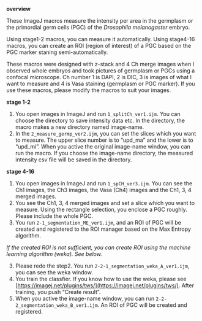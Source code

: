 **overview**

These ImageJ macros measure the intensity per area in the germplasm or the primordial germ cells (PGC) of the _Drosophila melanogaster_ embryo. 

Using stage1-2 macros, you can measure it automatically. Using stage4-16 macros, you can create an ROI (region of interest) of a PGC based on the PGC marker staning semi-automatically. 

These macros were designed with z-stack and 4 Ch merge images when I observed whole embryos and took pictures of germplasm or PGCs using a confocal microscope. Ch number 1 is DAPI, 2 is DIC, 3 is images of what I want to measure and 4 is Vasa staining (germplasm or PGC marker). If you use these macros, please modify the macros to suit your images.

**stage 1-2**

1. You open images in ImageJ and run `1_splitCh_ver1.ijm`. You can choose the directory to save intensity data etc. In the directory, the macro makes a new directory named image-name. 
2. In the `2_measure_germp_ver2.ijm`, you can set the slices which you want to measure. The upper slice number is to “upd_ma” and the lower is to “upd_mi”. When you active the original image-name window, you can run the macro. If you choose the image-name directory, the measured intensity csv file will be saved in the directory. 

**stage 4-16**

1. You open images in ImageJ and run `1_spCH_ver3.ijm`. You can see the Ch1 images, the Ch3 images, the Vasa (Ch4) images and the Ch1, 3, 4 merged images. 
2. You see the Ch1, 3, 4 merged images and set a slice which you want to measure. Using the rectangle selection, you enclose a PGC roughly. Please include the whole PGC. 
3. You run `2-1_segmentation_ME_ver1.ijm`, and an ROI of PGC will be created and registered to the ROI manager based on the Max Entropy algorithm. 

_If the created ROI is not sufficient, you can create ROI using the machine learning algorithm (weka). See below._

3. Please redo the step2. You run `2-2-1_segmentation_weka_A_ver1.ijm`, you can see the weka window. 
4. You train the classfier. If you know how to use the weka, please see [https://imagej.net/plugins/tws/](https://imagej.net/plugins/tws/). After training, you push “Create result”. 
5. When you active the image-name window, you can run `2-2-2_segmentation_weka_B_ver1.ijm`. An ROI of PGC will be created and registered. 


